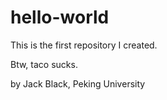 # hello-world

This is the first repository I created.

Btw, taco sucks.

by Jack Black, Peking University
